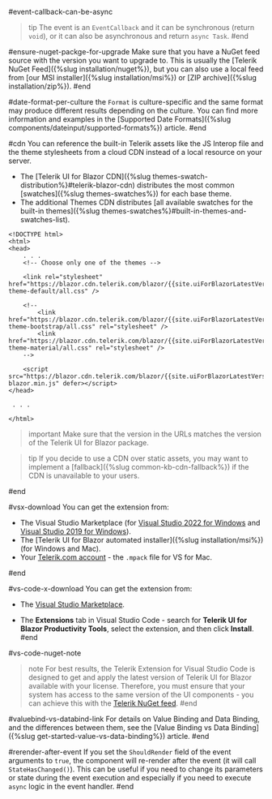 #event-callback-can-be-async
>tip The event is an `EventCallback` and it can be synchronous (return `void`), or it can also be asynchronous and return `async Task`.
#end

#ensure-nuget-packge-for-upgrade
Make sure that you have a NuGet feed source with the version you want to upgrade to. This is usually the [Telerik NuGet Feed]({%slug installation/nuget%}), but you can also use a local feed from [our MSI installer]({%slug installation/msi%}) or [ZIP archive]({%slug installation/zip%}).
#end

#date-format-per-culture
the `Format` is culture-specific and the same format may produce different results depending on the culture. You can find more information and examples in the [Supported Date Formats]({%slug components/dateinput/supported-formats%}) article.
#end

#cdn
You can reference the built-in Telerik assets like the JS Interop file and the theme stylesheets from a cloud CDN instead of a local resource on your server.

   * The [Telerik UI for Blazor CDN]({%slug themes-swatch-distribution%}#telerik-blazor-cdn) distributes the most common [swatches]({%slug themes-swatches%}) for each base theme.
   * The additional Themes CDN distributes [all available swatches for the built-in themes]({%slug themes-swatches%}#built-in-themes-and-swatches-list).

````CSHTML
<!DOCTYPE html>
<html>
<head>
    . . .
    <!-- Choose only one of the themes -->
    
    <link rel="stylesheet" href="https://blazor.cdn.telerik.com/blazor/{{site.uiForBlazorLatestVersion}}/kendo-theme-default/all.css" />
    
    <!-- 
        <link href="https://blazor.cdn.telerik.com/blazor/{{site.uiForBlazorLatestVersion}}/kendo-theme-bootstrap/all.css" rel="stylesheet" />
        <link href="https://blazor.cdn.telerik.com/blazor/{{site.uiForBlazorLatestVersion}}/kendo-theme-material/all.css" rel="stylesheet" />
    -->
    
    <script src="https://blazor.cdn.telerik.com/blazor/{{site.uiForBlazorLatestVersion}}/telerik-blazor.min.js" defer></script>
</head>

 . . .
 
</html>
````


>important Make sure that the version in the URLs matches the version of the Telerik UI for Blazor package.

>tip If you decide to use a CDN over static assets, you may want to implement a [fallback]({%slug common-kb-cdn-fallback%}) if the CDN is unavailable to your users.


#end



#vsx-download
You can get the extension from:

* The Visual Studio Marketplace (for [Visual Studio 2022 for Windows](https://marketplace.visualstudio.com/items?itemName=TelerikInc.ProgressTelerikBlazorVSExtensions) and [Visual Studio 2019 for Windows](https://marketplace.visualstudio.com/items?itemName=TelerikInc.TelerikBlazorVSExtensions)).
* The [Telerik UI for Blazor automated installer]({%slug installation/msi%}) (for Windows and Mac).
* Your [Telerik.com account](https://www.telerik.com/account/product-download?product=BLAZOR) - the `.mpack` file for VS for Mac.

#end


#vs-code-x-download
You can get the extension from:

* The [Visual Studio Marketplace](https://marketplace.visualstudio.com/items?itemName=TelerikInc.blazortemplatewizard).

* The **Extensions** tab in Visual Studio Code - search for **Telerik UI for Blazor Productivity Tools**, select the extension, and then click **Install**.
#end

#vs-code-nuget-note
>note For best results, the Telerik Extension for Visual Studio Code is designed to get and apply the latest version of Telerik UI for Blazor available with your license. Therefore, you must ensure that your system has access to the same version of the UI components - you can achieve this with the [Telerik NuGet feed](../../installation/nuget).
#end


#valuebind-vs-databind-link
For details on Value Binding and Data Binding, and the differences between them, see the [Value Binding vs Data Binding]({%slug get-started-value-vs-data-binding%}) article.
#end



#rerender-after-event
If you set the `ShouldRender` field of the event arguments to `true`, the component will re-render after the event (it will call `StateHasChanged()`). This can be useful if you need to change its parameters or state during the event execution and especially if you need to execute `async` logic in the event handler.
#end
